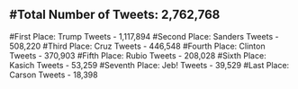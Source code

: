 #Total Number of Tweets: 2,762,768 
---
#First Place: Trump Tweets - 1,117,894
#Second Place: Sanders Tweets - 508,220
#Third Place: Cruz Tweets - 446,548
#Fourth Place: Clinton Tweets - 370,903
#Fifth Place: Rubio Tweets - 208,028
#Sixth Place: Kasich Tweets - 53,259
#Seventh Place: Jeb! Tweets - 39,529
#Last Place: Carson Tweets - 18,398
